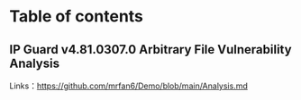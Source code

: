 # Table of contents

## IP Guard v4.81.0307.0 Arbitrary File Vulnerability Analysis

Links：https://github.com/mrfan6/Demo/blob/main/Analysis.md
